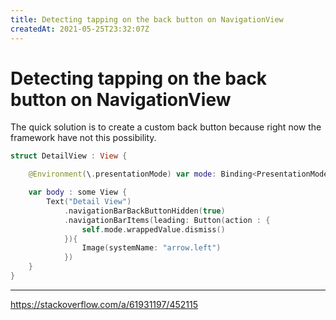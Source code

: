 ```yaml
---
title: Detecting tapping on the back button on NavigationView
createdAt: 2021-05-25T23:32:07Z
---
```


# Detecting tapping on the back button on NavigationView

The quick solution is to create a custom back button because right now the framework have not this possibility.

```swift
struct DetailView : View {

    @Environment(\.presentationMode) var mode: Binding<PresentationMode>

    var body : some View {
        Text("Detail View")
            .navigationBarBackButtonHidden(true)
            .navigationBarItems(leading: Button(action : {
                self.mode.wrappedValue.dismiss()
            }){
                Image(systemName: "arrow.left")
            })
    }
}
```

---
https://stackoverflow.com/a/61931197/452115
